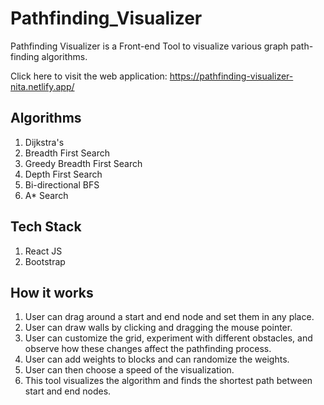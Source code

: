 # Pathfinding_Visualizer

Pathfinding Visualizer is a Front-end Tool to visualize various graph path-finding algorithms.

Click here to visit the web application: https://pathfinding-visualizer-nita.netlify.app/

## Algorithms
1. Dijkstra's
2. Breadth First Search
3. Greedy Breadth First Search
4. Depth First Search
5. Bi-directional BFS
6. A* Search

 ## Tech Stack
 1. React JS
 2. Bootstrap

## How it works
1. User can drag around a start and end node and set them in any place.
2. User can draw walls by clicking and dragging the mouse pointer.
3. User can customize the grid, experiment with different obstacles, and observe how these changes affect the pathfinding process.
4. User can add weights to blocks and can randomize the weights.
5. User can then choose a speed of the visualization.
6. This tool visualizes the algorithm and finds the shortest path between start and end nodes.
